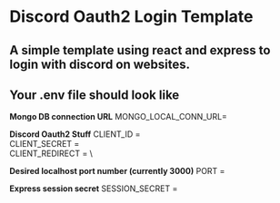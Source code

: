 # Discord Oauth2 Login Template

## A simple template using react and express to login with discord on websites.
## Your .env file should look like

**Mongo DB connection URL**
MONGO_LOCAL_CONN_URL=

**Discord Oauth2 Stuff**
CLIENT_ID = \
CLIENT_SECRET = \
CLIENT_REDIRECT = \
 
**Desired localhost port number (currently 3000)**
PORT =

**Express session secret**
SESSION_SECRET =